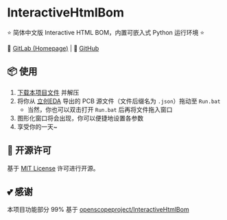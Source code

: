 # InteractiveHtmlBom

⭐ 简体中文版 Interactive HTML BOM，内置可嵌入式 Python 运行环境 ⭐

🔗 [GitLab (Homepage)](https://gitlab.soraharu.com/XiaoXi/InteractiveHtmlBom) | 🔗 [GitHub](https://gitlab.soraharu.com/yanranxiaoxi/InteractiveHtmlBom)

## 📦 使用

1. [下载本项目文件](https://gitlab.soraharu.com/XiaoXi/InteractiveHtmlBom/-/archive/master/InteractiveHtmlBom-master.zip) 并解压
2. 将你从 [立创EDA](https://lceda.cn/) 导出的 PCB 源文件（文件后缀名为 `.json`）拖动至 `Run.bat`
    - 当然，你也可以双击打开 `Run.bat` 后再将文件拖入窗口
3. 图形化窗口将会出现，你可以便捷地设置各参数
4. 享受你的一天~

## 📜 开源许可

基于 [MIT License](https://choosealicense.com/licenses/mit/) 许可进行开源。

## 💕 感谢

本项目功能部分 99% 基于 [openscopeproject/InteractiveHtmlBom](https://github.com/openscopeproject/InteractiveHtmlBom)
